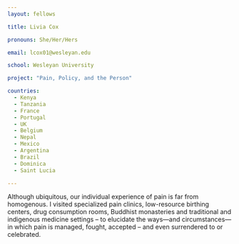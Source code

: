 ```yaml
---
layout: fellows

title: Livia Cox

pronouns: She/Her/Hers

email: lcox01@wesleyan.edu

school: Wesleyan University

project: "Pain, Policy, and the Person"

countries:
  - Kenya
  - Tanzania
  - France
  - Portugal
  - UK
  - Belgium
  - Nepal
  - Mexico
  - Argentina
  - Brazil
  - Dominica
  - Saint Lucia

---
```


Although ubiquitous, our individual experience of pain is far from homogenous. I visited specialized pain clinics, low-resource birthing centers, drug consumption rooms, Buddhist monasteries and traditional and indigenous medicine settings – to elucidate the ways—and circumstances—in which pain is managed, fought, accepted – and even surrendered to or celebrated.
